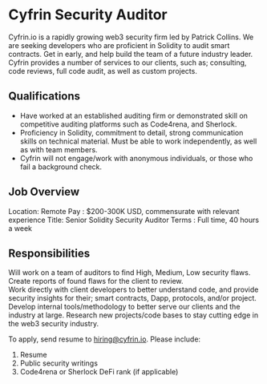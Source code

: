 # Cyfrin Security Auditor

Cyfrin.io is a rapidly growing web3 security firm led by Patrick Collins.
We are seeking developers who are proficient in Solidity to audit smart contracts.
Get in early, and help build the team of a future industry leader. 
Cyfrin provides a number of services to our clients, such as; consulting, code reviews, full code audit, as well as custom projects.


## Qualifications  

- Have worked at an established auditing firm or demonstrated skill on competitive auditing platforms such as Code4rena, and Sherlock.
- Proficiency in Solidity, commitment to detail, strong communication skills on technical material. Must be able to work independently, as well as with team members.
- Cyfrin will not engage/work with anonymous individuals, or those who fail a background check. 


## Job Overview

Location: Remote
Pay : $200-300K USD, commensurate with relevant experience
Title: Senior Solidity Security Auditor
Terms : Full time, 40 hours a week 


## Responsibilities 

Will work on a team of auditors to find High, Medium, Low security flaws. 
Create reports of found flaws for the client to review.  
Work directly with client developers to better understand code, and provide security insights for their; smart contracts, Dapp, protocols, and/or project. 
Develop internal tools/methodology to better serve our clients and the industry at large. 
Research new projects/code bases to stay cutting edge in the web3 security industry. 


To apply, send resume to hiring@cyfrin.io. Please include:

1. Resume 
2. Public security writings 
2. Code4rena or Sherlock DeFi rank (if applicable) 
